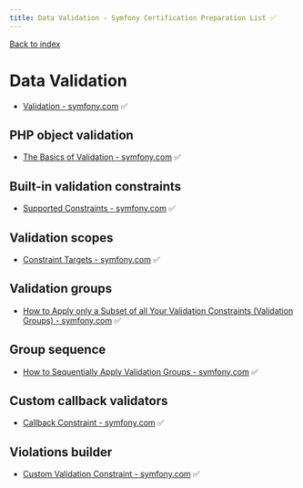 ```yaml
---
title: Data Validation - Symfony Certification Preparation List ✅ 
---
```

[Back to index](../readme.md#table-of-contents)

# Data Validation
- [Validation - symfony.com](https://symfony.com/doc/5.1/validation.html) ✅

## PHP object validation
- [The Basics of Validation - symfony.com](https://symfony.com/doc/5.1/validation.html#the-basics-of-validation) ✅

## Built-in validation constraints
- [Supported Constraints - symfony.com](https://symfony.com/doc/5.1/validation.html#supported-constraints) ✅

## Validation scopes
- [Constraint Targets - symfony.com](https://symfony.com/doc/5.1/validation.html#constraint-targets) ✅

## Validation groups
- [How to Apply only a Subset of all Your Validation Constraints (Validation Groups) - symfony.com](https://symfony.com/doc/5.1/validation/groups.html) ✅

## Group sequence
- [How to Sequentially Apply Validation Groups - symfony.com](https://symfony.com/doc/5.1/validation/sequence_provider.html) ✅

## Custom callback validators
- [Callback Constraint - symfony.com](https://symfony.com/doc/5.1/reference/constraints/Callback.html) ✅

## Violations builder
- [Custom Validation Constraint - symfony.com](https://symfony.com/doc/5.1/validation/custom_constraint.html) ✅
